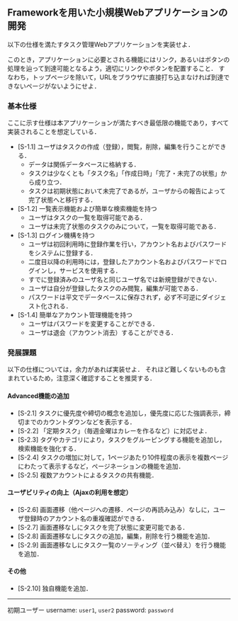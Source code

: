 Frameworkを用いた小規模Webアプリケーションの開発
---

以下の仕様を満たすタスク管理Webアプリケーションを実装せよ．

このとき，アプリケーションに必要とされる機能にはリンク，あるいはボタンの処理を辿って到達可能となるよう，適切にリンクやボタンを配置すること．
すなわち，トップページを除いて，URLをブラウザに直接打ち込まなければ到達できないページがないようにせよ．

### 基本仕様
ここに示す仕様は本アプリケーションが満たすべき最低限の機能であり，すべて実装されることを想定している．

- [S-1.1] ユーザはタスクの作成（登録），閲覧，削除，編集を行うことができる．
    - データは関係データベースに格納する．
    - タスクは少なくとも「タスク名」「作成日時」「完了・未完了の状態」から成り立つ．
    - タスクは初期状態において未完了であるが，ユーザからの報告によって完了状態へと移行する．
- [S-1.2] 一覧表示機能および簡単な検索機能を持つ
    - ユーザはタスクの一覧を取得可能である．
    - ユーザは未完了状態のタスクのみについて，一覧を取得可能である．
- [S-1.3] ログイン機構を持つ
    - ユーザは初回利用時に登録作業を行い，アカウント名およびパスワードをシステムに登録する．
    - 二度目以降の利用時には，登録したアカウント名およびパスワードでログインし，サービスを使用する．
    - すでに登録済みのユーザ名と同じユーザ名では新規登録ができない．
    - ユーザは自分が登録したタスクのみ閲覧，編集が可能である．
    - パスワードは平文でデータベースに保存されず，必ず不可逆にダイジェスト化される．
- [S-1.4] 簡単なアカウント管理機能を持つ
    - ユーザはパスワードを変更することができる．
    - ユーザは退会（アカウント消去）することができる．


### 発展課題
以下の仕様については，余力があれば実装せよ．
それほど難しくないものも含まれているため，注意深く確認することを推奨する．

#### Advanced機能の追加
- [S-2.1] タスクに優先度や締切の概念を追加し，優先度に応じた強調表示，締切までのカウントダウンなどを表示する．
- [S-2.2] 「定期タスク」（毎週金曜はカレーを作るなど）に対応せよ．
- [S-2.3] タグやカテゴリにより，タスクをグルーピングする機能を追加し，検索機能を強化する．
- [S-2.4] タスクの増加に対して，1ページあたり10件程度の表示を複数ページにわたって表示するなど，ページネーションの機能を追加．
- [S-2.5] 複数アカウントによるタスクの共有機能．

#### ユーザビリティの向上（Ajaxの利用を想定）
- [S-2.6] 画面遷移（他ページへの遷移．ページの再読み込み）なしに，ユーザ登録時のアカウント名の重複確認ができる．
- [S-2.7] 画面遷移なしにタスクを完了状態に変更可能である．
- [S-2.8] 画面遷移なしにタスクの追加，編集，削除を行う機能を追加．
- [S-2.9] 画面遷移なしにタスク一覧のソーティング（並べ替え）を行う機能を追加．

#### その他
- [S-2.10] 独自機能を追加．


---

初期ユーザー
username: `user1`, `user2`
password: `password`